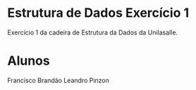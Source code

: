 # Estrutura de Dados Exercício 1
Exercício 1 da cadeira de Estrutura da Dados da Unilasalle.

# Alunos
Francisco Brandão
Leandro Pinzon
